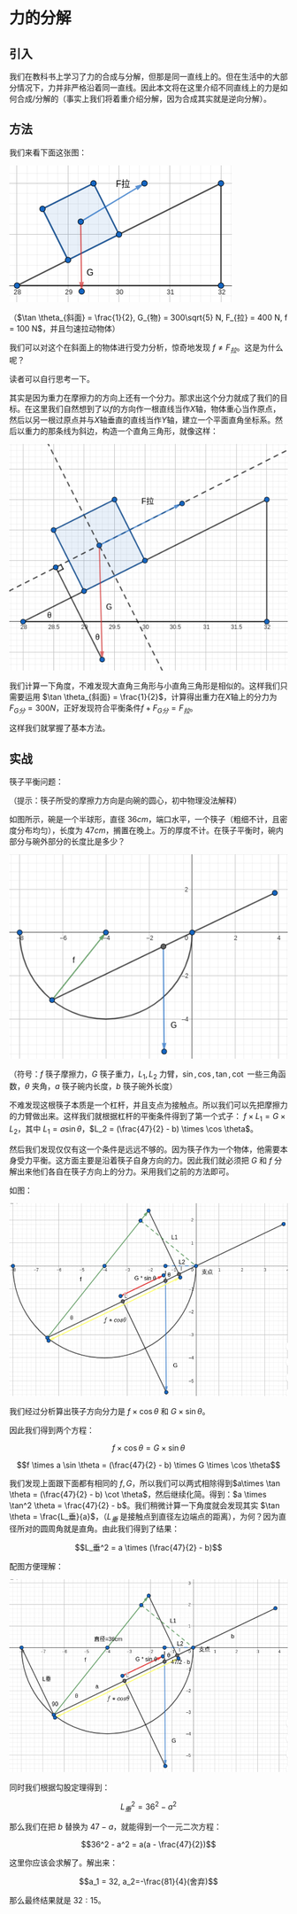 # 力的分解

## 引入

我们在教科书上学习了力的合成与分解，但那是同一直线上的。但在生活中的大部分情况下，力并非严格沿着同一直线。因此本文将在这里介绍不同直线上的力是如何合成/分解的（事实上我们将着重介绍分解，因为合成其实就是逆向分解）。

## 方法

我们来看下面这张图：

![图1-1](/assets/extra/div_f/1_1.png)

（$\tan \theta_{斜面} = \frac{1}{2}, G_{物} = 300\sqrt{5} N, F_{拉} = 400 N, f = 100 N$，并且匀速拉动物体）

我们可以对这个在斜面上的物体进行受力分析，惊奇地发现 $f \neq F_{拉}$。这是为什么呢？

读者可以自行思考一下。

其实是因为重力在摩擦力的方向上还有一个分力。那求出这个分力就成了我们的目标。在这里我们自然想到了以$f$的方向作一根直线当作$X$轴，物体重心当作原点，然后以另一根过原点并与$X$轴垂直的直线当作$Y$轴，建立一个平面直角坐标系。然后以重力的那条线为斜边，构造一个直角三角形，就像这样：

![图2-1](/assets/extra/div_f/2_1.png)

我们计算一下角度，不难发现大直角三角形与小直角三角形是相似的。这样我们只需要运用 $\tan \theta_{斜面} = \frac{1}{2}$，计算得出重力在$X$轴上的分力为 $F_{G分} = 300 N$，正好发现符合平衡条件$f + F_{G分} = F_{拉}$。

这样我们就掌握了基本方法。

## 实战

筷子平衡问题：

（提示：筷子所受的摩擦力方向是向碗的圆心，初中物理没法解释）

如图所示，碗是一个半球形，直径 $36cm$，端口水平，一个筷子（粗细不计，且密度分布均匀），长度为 $47cm$，搁置在晚上。万的厚度不计。在筷子平衡时，碗内部分与碗外部分的长度比是多少？

![图3-1](/assets/extra/div_f/3_1.png)

（符号：$f$ 筷子摩擦力，$G$ 筷子重力，$L_1,L_2$ 力臂，$\sin, \cos, \tan, \cot$ 一些三角函数，$\theta$ 夹角，$a$ 筷子碗内长度，$b$ 筷子碗外长度）

不难发现这根筷子本质是一个杠杆，并且支点为接触点。所以我们可以先把摩擦力的力臂做出来。这样我们就根据杠杆的平衡条件得到了第一个式子： $f \times L_1 = G \times L_2$，其中 $L_1 = a \sin \theta$，$L_2 = (\frac{47}{2} - b) \times \cos \theta$。

然后我们发现仅仅有这一个条件是远远不够的。因为筷子作为一个物体，他需要本身受力平衡。这方面主要是沿着筷子自身方向的力。因此我们就必须把 $G$ 和 $f$ 分解出来他们各自在筷子方向上的分力。采用我们之前的方法即可。

如图：

![图3-2](/assets/extra/div_f/3_2.png)

我们经过分析算出筷子方向分力是 $f \times \cos \theta$ 和 $G \times \sin \theta$。

因此我们得到两个方程：

$$ f \times \cos \theta = G \times \sin \theta $$

$$f \times a \sin \theta = (\frac{47}{2} - b) \times G \times \cos \theta$$

我们发现上面跟下面都有相同的 $f,G$，所以我们可以两式相除得到$a\times \tan \theta = (\frac{47}{2} - b) \cot \theta$，然后继续化简。得到：$a \times \tan^2 \theta = \frac{47}{2} - b$。我们稍微计算一下角度就会发现其实 $\tan \theta = \frac{L_垂}{a}$，（$L_垂$ 是接触点到直径左边端点的距离），为何？因为直径所对的圆周角就是直角。由此我们得到了结果：

$$L_垂^2 = a \times (\frac{47}{2} - b)$$

配图方便理解：

![图3-3](/assets/extra/div_f/3_3.png)

同时我们根据勾股定理得到：

$$L_垂^2 = 36^2 - a^2$$

那么我们在把 $b$ 替换为 $47 - a$，就能得到一个一元二次方程：

$$36^2 - a^2 = a(a - \frac{47}{2})$$

这里你应该会求解了。解出来：

$$a_1 = 32, a_2=-\frac{81}{4}(舍弃)$$

那么最终结果就是 $32 : 15$。




